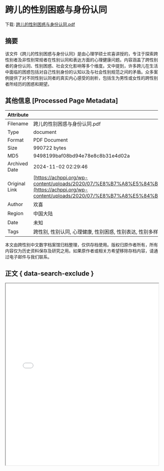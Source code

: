 # 跨儿的性别困惑与身份认同

<!-- tcd_download_link -->
下载: [跨儿的性别困惑与身份认同.pdf](跨儿的性别困惑与身份认同.pdf)
<!-- tcd_download_link_end -->

## 摘要

<!-- tcd_abstract -->
该文件《跨儿的性别困惑与身份认同》是由心理学硕士欢喜讲授的，专注于探索跨性别者及非性别常规者在性别认同和表达方面的心理健康问题。内容涵盖了跨性别者的身份认同、性别困惑、社会文化影响等多个维度。文中提到，许多跨儿在生活中面临的困惑包括对自己性别身份的认知以及与社会性别规范之间的矛盾。众多案例提供了对不同性别认同者的真实内心感受的剖析，包括生为男性或女性的跨性别者所经历的困惑和期望。

<!-- tcd_abstract_end -->

## 其他信息 [Processed Page Metadata]

| Attribute       | Value                                  |
|-----------------|----------------------------------------|
| Filename        | 跨儿的性别困惑与身份认同.pdf                             |
| Type            | document                                 |
| Format          | PDF Document                               |
| Size            | 990722 bytes                           |
| MD5             | 9498199baf08bd94e78e8c8b31e4d02a                                  |
| Archived Date   | 2024-11-02 02:29:46                             |
| Original Link   | [https://achppi.org/wp-content/uploads/2020/07/%E8%B7%A8%E5%84%BF%E7%9A%84%E6%80%A7%E5%88%AB%E5%9B%B0%E6%83%91%E4%B8%8E%E8%BA%AB%E4%BB%BD%E8%AE%A4%E5%90%8C.pdf](https://achppi.org/wp-content/uploads/2020/07/%E8%B7%A8%E5%84%BF%E7%9A%84%E6%80%A7%E5%88%AB%E5%9B%B0%E6%83%91%E4%B8%8E%E8%BA%AB%E4%BB%BD%E8%AE%A4%E5%90%8C.pdf)                         |
| Author          | 欢喜                               |
| Region          | 中国大陆                               |
| Date            | 未知                                 |
| Tags            | 跨性别, 性别认同, 心理健康, 性别困惑, 性别表达, 性别多样性, 社会文化, 跨儿心理                                 |

本文由跨性别中文数字档案馆归档整理，仅供存档使用。版权归原作者所有，所有内容仅为历史资料保存及研究之用。如果原作者或相关方希望移除存档内容，请通过电子邮件与我们联系。

## 正文 { data-search-exclude }

<!-- tcd_main_text -->
<iframe src="../跨儿的性别困惑与身份认同.pdf" width="100%" height="600px">
    <p>无法显示PDF，请下载查看。</p>
</iframe>
<!-- tcd_main_text_end -->

